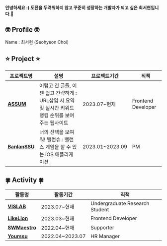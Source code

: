 #### 안녕하세요 :) 도전을 두려워하지 않고 꾸준히 성장하는 개발자가 되고 싶은 최서현입니다.🐥

## 🤓 Profile 🤓
Name : 최서현 (Seohyeon Choi) <br/>

## ⭐️ Project ⭐️

|프로젝트명|설명|프로젝트기간|직책|
|---|---|---|---|
| [**ASSUM**](https://github.com/LikelionAssum) | 어렵고 긴 글들, 이젠 쉽고 간략하게 : URL삽입 시 요약 및 실시간 키워드 랭킹 순위를 보여주는 웹사이트 | 2023.07~현재 | Frontend Developer |
| [**BanlanSSU**](https://github.com/hackathon-I-PROMAX) | 너의 선택을 보여줘! 밸런슈 : 밸런스 게임을 할 수 있는 iOS 애플리케이션 | 2023.01~2023.09 | PM |


## 🍀 Activity 🍀

|활동명|활동기간|직책|
|---|---|---|
| [**VISLAB**](http://vis.ssu.ac.kr/) | 2023.07~현재 | Undergraduate Research Student |
| [**LikeLion**](https://github.com/likelion-ssu/) | 2023.03~현재 | Frontend Developer |
| [**SWMaestro**](https://swmaestro.org/sw/main/main.do) | 2022.04~현재 | Supporter |
| [**Yourssu**](https://yourssu.com/) | 2022.04~2023.07 | HR Manager |

